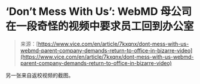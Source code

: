<!--yml

category: 未分类

date: 2024-05-27 14:39:40

-->

# ‘Don’t Mess With Us’: WebMD 母公司在一段奇怪的视频中要求员工回到办公室

> 来源：[https://www.vice.com/en/article/7kxqnx/dont-mess-with-us-webmd-parent-company-demands-return-to-office-in-bizarre-video](https://www.vice.com/en/article/7kxqnx/dont-mess-with-us-webmd-parent-company-demands-return-to-office-in-bizarre-video)

另一张来自返校视频的截图。
